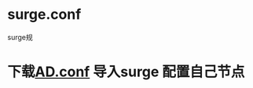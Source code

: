# surge.conf
surge规
# 下载[AD.conf](https://raw.githubusercontent.com/aiastia/surge.conf/master/AD.conf) 导入surge 配置自己节点
